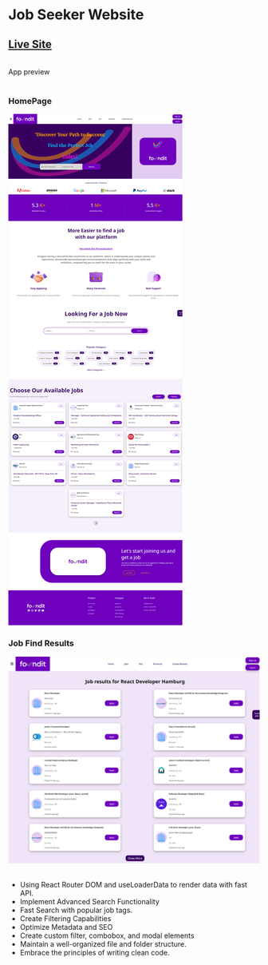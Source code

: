 # Job Seeker Website
## [Live Site](https://job-seeker-guvenfazli.vercel.app)
<br>
App preview
<br><br>
<h3>HomePage</h3>
<img src="job-finder/src/Assets/jobFinderSS.png">
<h3>Job Find Results</h3>
<img src="job-finder/src/Assets/jobListSS.png">
<br><br>

- Using React Router DOM and useLoaderData to render data with fast API.
- Implement Advanced Search Functionality
- Fast Search with popular job tags.
- Create Filtering Capabilities
- Optimize Metadata and SEO
- Create custom filter, combobox, and modal elements
- Maintain a well-organized file and folder structure.
- Embrace the principles of writing clean code.

